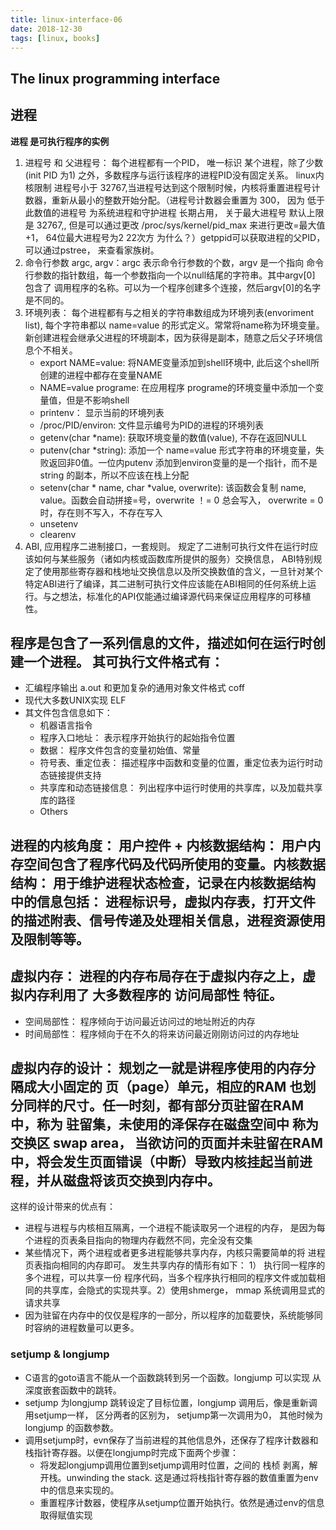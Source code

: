```yaml
---
title: linux-interface-06
date: 2018-12-30
tags: [linux, books]
---
```

The linux programming interface
----------
## 进程
**进程 是可执行程序的实例**
1. 进程号 和 父进程号： 每个进程都有一个PID， 唯一标识 某个进程，除了少数(init PID 为1) 之外，多数程序与运行该程序的进程PID没有固定关系。 linux内核限制 进程号小于 32767,当进程号达到这个限制时候，内核将重置进程号计数器，重新从最小的整数开始分配。（进程号计数器会重置为 300， 因为 低于此数值的进程号 为系统进程和守护进程 长期占用， 关于最大进程号 默认上限是 32767,, 但是可以通过更改 /proc/sys/kernel/pid_max 来进行更改=最大值+1， 64位最大进程号为2 22次方 为什么？）getppid可以获取进程的父PID， 可以通过pstree， 来查看家族树。
2. 命令行参数 argc, argv：argc 表示命令行参数的个数，argv 是一个指向 命令行参数的指针数组，每一个参数指向一个以null结尾的字符串。其中argv[0] 包含了 调用程序的名称。可以为一个程序创建多个连接，然后argv[0]的名字是不同的。
3. 环境列表： 每个进程都有与之相关的字符串数组成为环境列表(envoriment list), 每个字符串都以 name=value 的形式定义。常常将name称为环境变量。新创建进程会继承父进程的环境副本，因为获得是副本，随意之后父子环境信息个不相关。
   * export NAME=value: 将NAME变量添加到shell环境中, 此后这个shell所创建的进程中都存在变量NAME
   * NAME=value programe: 在应用程序 programe的环境变量中添加一个变量值，但是不影响shell
   * printenv： 显示当前的环境列表
   * /proc/PID/environ: 文件显示编号为PID的进程的环境列表
   * getenv(char \*name): 获取环境变量的数值(value), 不存在返回NULL
   * putenv(char \*string): 添加一个 name=value 形式字符串的环境变量，失败返回非0值。一位内putenv 添加到environ变量的是一个指针，而不是string 的副本，所以不应该在栈上分配
   * setenv(char \* name, char \*value, overwrite): 该函数会复制 name, value。函数会自动拼接=号，overwrite ！= 0 总会写入， overwrite = 0时，存在则不写入，不存在写入
   * unsetenv
   * clearenv
4. ABI, 应用程序二进制接口，一套规则。 规定了二进制可执行文件在运行时应该如何与某些服务（诸如内核或函数库所提供的服务）交换信息， ABI特别规定了使用那些寄存器和栈地址交换信息以及所交换数值的含义，一旦针对某个特定ABI进行了编译，其二进制可执行文件应该能在ABI相同的任何系统上运行。与之想法，标准化的API仅能通过编译源代码来保证应用程序的可移植性。
## 程序是包含了一系列信息的文件，描述如何在运行时创建一个进程。 其可执行文件格式有： 
  * 汇编程序输出 a.out 和更加复杂的通用对象文件格式 coff
  * 现代大多数UNIX实现 ELF
  * 其文件包含信息如下：
    * 机器语言指令
    * 程序入口地址： 表示程序开始执行的起始指令位置
    * 数据： 程序文件包含的变量初始值、常量
    * 符号表、重定位表： 描述程序中函数和变量的位置，重定位表为运行时动态链接提供支持
    * 共享库和动态链接信息： 列出程序中运行时使用的共享库，以及加载共享库的路径
    * Others
## 进程的内核角度： 用户控件 + 内核数据结构： 用户内存空间包含了程序代码及代码所使用的变量。内核数据结构： 用于维护进程状态检查，记录在内核数据结构中的信息包括： 进程标识号，虚拟内存表，打开文件的描述附表、信号传递及处理相关信息，进程资源使用及限制等等。
## 虚拟内存： 进程的内存布局存在于虚拟内存之上，虚拟内存利用了 大多数程序的 访问局部性 特征。 
  * 空间局部性： 程序倾向于访问最近访问过的地址附近的内存
  * 时间局部性： 程序倾向于在不久的将来访问最近刚刚访问过的内存地址
## 虚拟内存的设计： 规划之一就是讲程序使用的内存分隔成大小固定的 页（page）单元，相应的RAM 也划分同样的尺寸。任一时刻，都有部分页驻留在RAM中，称为 驻留集，未使用的泽保存在磁盘空间中 称为 交换区 swap area， 当欲访问的页面并未驻留在RAM中，将会发生页面错误（中断）导致内核挂起当前进程，并从磁盘将该页交换到内存中。
这样的设计带来的优点有： 
  * 进程与进程与内核相互隔离，一个进程不能读取另一个进程的内存， 是因为每个进程的页表条目指向的物理内存截然不同，完全没有交集
  * 某些情况下，两个进程或者更多进程能够共享内存，内核只需要简单的将 进程页表指向相同的内存即可。 发生共享内存的情形有如下： 1） 执行同一程序的多个进程，可以共享一份 程序代码，当多个程序执行相同的程序文件或加载相同的共享库，会隐式的实现共享。2）使用shmerge， mmap 系统调用显式的请求共享
  * 因为驻留在内存中的仅仅是程序的一部分，所以程序的加载要快，系统能够同时容纳的进程数量可以更多。
### setjump & longjump
  * C语言的goto语言不能从一个函数跳转到另一个函数。longjump 可以实现 从深度嵌套函数中的跳转。
  * setjump 为longjump 跳转设定了目标位置，longjump 调用后，像是重新调用setjump一样， 区分两者的区别为， setjump第一次调用为0， 其他时候为longjump 的函数参数。
  * 调用setjump时，evn保存了当前进程的其他信息外，还保存了程序计数器和栈指针寄存器。以便在longjump时完成下面两个步骤：
    * 将发起longjump调用位置到setjump调用时位置，之间的 栈桢 剥离，解开栈。unwinding the stack. 这是通过将栈指针寄存器的数值重置为env中的信息来实现的。
    * 重置程序计数器，使程序从setjump位置开始执行。依然是通过env的信息取得赋值实现
